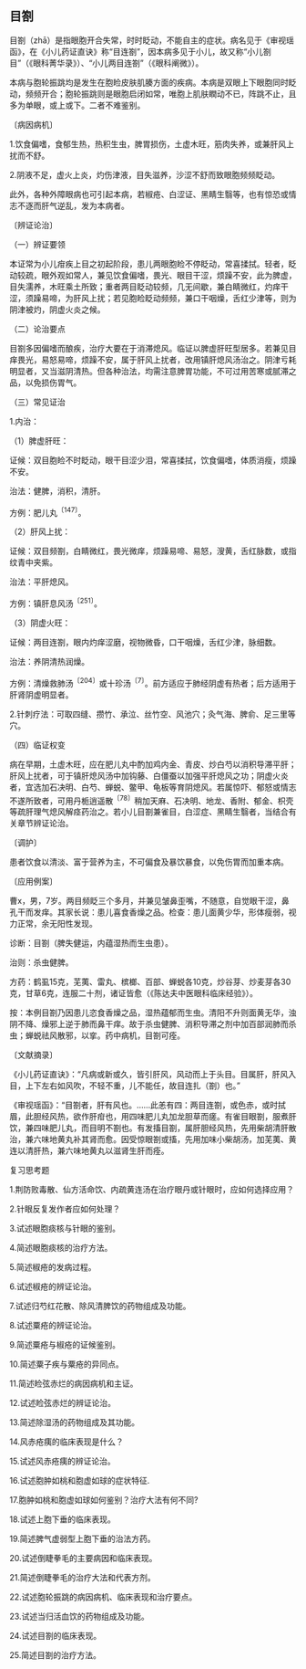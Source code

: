 ## 目劄

目劄（zhā）是指眼胞开合失常，时时眨动，不能自主的症状。病名见于《审视瑶函》，在《小儿药证直诀》称“目连劄”，因本病多见于小儿，故又称“小儿劄目”（《眼科菁华录》）、“小儿两目连劄”（《眼科阐微》）。

本病与胞轮振跳均是发生在胞睑皮肤肌腠方面的疾病。本病是双眼上下眼胞同时眨动，频频开合；胞轮振跳则是眼胞启闭如常，唯胞上肌肤瞤动不已，阵跳不止，且多为单眼，或上或下。二者不难鉴别。

〔病因病机〕

1.饮食偏嗜，食郁生热，热积生虫，脾胃损伤，土虚木旺，筋肉失养，或兼肝风上扰而不舒。

2.阴液不足，虚火上炎，灼伤津液，目失滋养，沙涩不舒而致眼胞频频眨动。

此外，各种外障眼病也可引起本病，若椒疮、白涩证、黑睛生翳等，也有惊恐或情志不逐而肝气逆乱，发为本病者。

〔辨证论治〕

（一）辨证要领

本证常为小儿疳疾上目之初起阶段，患儿两眼胞睑不停眨动，常喜揉拭。轻者，眨动较疏，眼外观如常人，兼见饮食偏嗜，畏光、眼目干涩，烦躁不安，此为脾虚，目失濡养，木旺乘土所致；重者两目眨动较频，几无间歇，兼白睛微红，灼痒干涩，须躁易啼，为肝风上扰；若见胞睑眨动频频，兼口干咽燥，舌红少津等，则为阴津被灼，阴虚火炎之候。

（二）论治要点

目劄多因偏嗜而酿疾，治疗大要在于消滞熄风。临证以脾虚肝旺型居多。若兼见目痒畏光，易怒易啼，烦躁不安，属于肝风上扰者，改用镇肝熄风汤治之。阴津亏耗明显者，又当滋阴清热。但各种治法，均需注意脾胃功能，不可过用苦寒或腻滞之品，以免损伤胃气。

（三）常见证治

1.内治：

（1）脾虚肝旺：

证候：双目胞睑不时眨动，眼干目涩少泪，常喜揉拭，饮食偏嗜，体质消瘦，烦躁不安。

治法：健脾，消积，清肝。

方例：肥儿丸<sup>〔147〕</sup>。

（2）肝风上扰：

证候：双目频劄，白睛微红，畏光微痒，烦躁易啼、易怒，溲黄，舌红脉数，或指纹青中夹紫。

治法：平肝熄风。

方例：镇肝息风汤<sup>〔251〕</sup>。

（3）阴虚火旺：

证候：两目连劄，眼内灼痒涩磨，视物微昏，口干咽燥，舌红少津，脉细数。

治法：养阴清热润燥。

方例：清燥救肺汤<sup>〔204〕</sup>或十珍汤<sup>〔7〕</sup>。前方适应于肺经阴虚有热者；后方适用于肝肾阴虚明显者。

2.针刺疗法：可取四缝、攒竹、承泣、丝竹空、风池穴；灸气海、脾俞、足三里等穴。

（四）临证权变

病在早期，土虚木旺，应在肥儿丸中酌加鸡内金、青皮、炒白芍以消积导滞平肝；肝风上扰者，可于镇肝熄风汤中加钩藤、白僵蚕以加强平肝熄风之功；阴虚火炎者，宜选加石决明、白芍、蝉蜕、鳖甲、龟板等育阴熄风。若属惊吓、郁怒或情志不遂所致者，可用丹栀逍遥散<sup>〔78〕</sup>稍加天麻、石决明、地龙、香附、郁金、枳壳等疏肝理气熄风解痉药治之。若小儿目劄兼雀目，白涩症、黑睛生翳者，当结合有关章节辨证论治。

〔调护〕

患者饮食以清淡、富于营养为主，不可偏食及暴饮暴食，以免伤胃而加重本病。

〔应用例案〕

曹x，男，7岁。两目频眨三个多月，并兼见皱鼻歪嘴，不随意，自觉眼干涩，鼻孔干而发痒。其家长说：患儿喜食香燥之品。检查：患儿面黄少华，形体瘦弱，视力正常，余无阳性发现。

诊断：目劄（脾失健运，内蕴湿热而生虫患）。

治则：杀虫健脾。

方药：鹤虱15克，芜荑、雷丸、槟榔、百部、蝉蜕各10克，炒谷芽、炒麦芽各30克，甘草6克，连服二十剂，诸证皆愈（《陈达夫中医眼科临床经验》）。

按：本例目劄乃因患儿恣食香燥之品，湿热蕴郁而生虫。清阳不升则面黄无华，浊阴不降、燥邪上逆于肺而鼻干痒。故于杀虫健脾、消积导滞之剂中加百部润肺而杀虫；蝉蜕祛风散邪，以挛。药中病机，目劄可痊。

〔文献摘录〕

《小儿药证直诀》：“凡病或新或久，皆引肝风，风动而上于头目。目属肝，肝风入目，上下左右如风吹，不轻不重，儿不能任，故目连扎（劄）也。”

《审视瑶函》：“目劄者，肝有风也。……此恙有四：两目连劄，或色赤，或时拭眉，此胆经风热，欲作肝疳也，用四味肥儿丸加龙胆草而瘥。有雀目眼劄，服煮肝饮，兼四味肥儿丸，而目明不劄也。有发搐目劄，属肝胆经风热，先用柴胡清肝散治，兼六味地黄丸补其肾而愈。因受惊眼劄或搐，先用加味小柴胡汤，加芜荑、黄连以清肝热，兼六味地黄丸以滋肾生肝而痊。

复习思考题

1.荆防败毒散、仙方活命饮、内疏黄连汤在治疗眼丹或针眼时，应如何选择应用？

2.针眼反复发作者应如何处理？

3.试述眼胞痰核与针眼的鉴别。

4.简述眼胞痰核的治疗方法。

5.简述椒疮的发病过程。

6.试述椒疮的辨证论治。

7.试述归芍红花散、除风清脾饮的药物组成及功能。

8.试述粟疮的辨证论治。

9.简述粟疮与椒疮的证候鉴别。

10.简述粟子疾与粟疮的异同点。

11.简述睑弦赤烂的病因病机和主证。

12.试述睑弦赤烂的辨证论治。

13.简述除湿汤的药物组成及其功能。

14.风赤疮痍的临床表现是什么？

15.试述风赤疮痍的辨证论治。

16.试述胞肿如桃和胞虚如球的症状特征.

17.胞肿如桃和胞虚如球如何鉴别？治疗大法有何不同?

18.试述上胞下垂的临床表现。

19.简述脾气虚弱型上胞下垂的治法方药。

20.试述倒睫拳毛的主要病因和临床表现。

21.简述倒睫拳毛的治疗大法和代表方剂。

22.试述胞轮振跳的病因病机、临床表现和治疗要点。

23.试述当归活血饮的药物组成及功能。

24.试述目劄的临床表现。

25.简述目劄的治疗方法。